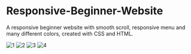 # Responsive-Beginner-Website

A responsive beginner website with smooth scroll, responsive menu and many different colors, created with CSS and HTML.

![1](https://user-images.githubusercontent.com/72434722/110525374-2e8d9f00-811d-11eb-8533-f146ae36556a.png)
![2](https://user-images.githubusercontent.com/72434722/110525376-2fbecc00-811d-11eb-981d-76f69c8b49d5.png)
![3](https://user-images.githubusercontent.com/72434722/110525384-30576280-811d-11eb-837e-11cf1b8dc796.png)
![4](https://user-images.githubusercontent.com/72434722/110525392-32212600-811d-11eb-9a06-0ff3525aa409.png)

